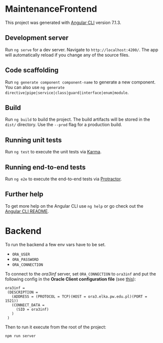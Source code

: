 # MaintenanceFrontend

This project was generated with [Angular CLI](https://github.com/angular/angular-cli) version 7.1.3.

## Development server

Run `ng serve` for a dev server. Navigate to `http://localhost:4200/`. The app will automatically reload if you change any of the source files.

## Code scaffolding

Run `ng generate component component-name` to generate a new component. You can also use `ng generate directive|pipe|service|class|guard|interface|enum|module`.

## Build

Run `ng build` to build the project. The build artifacts will be stored in the `dist/` directory. Use the `--prod` flag for a production build.

## Running unit tests

Run `ng test` to execute the unit tests via [Karma](https://karma-runner.github.io).

## Running end-to-end tests

Run `ng e2e` to execute the end-to-end tests via [Protractor](http://www.protractortest.org/).

## Further help

To get more help on the Angular CLI use `ng help` or go check out the [Angular CLI README](https://github.com/angular/angular-cli/blob/master/README.md).

# Backend

To run the backend a few env vars have to be set.

* `ORA_USER`
* `ORA_PASSWORD`
* `ORA_CONNECTION`

To connect to the *ora3inf* server, set `ORA_CONNECTION` to `ora3inf` and put the following config in the **Oracle Client configuration file** (see [this](https://oracle.github.io/node-oracledb/doc/api.html#tnsadmin)):

```text
ora3inf =
 (DESCRIPTION =
   (ADDRESS = (PROTOCOL = TCP)(HOST = ora3.elka.pw.edu.pl)(PORT = 1521))
   (CONNECT_DATA =
     (SID = ora3inf)
   )
 )
```

Then to run it execute from the root of the project:

```bash
npm run server
```
